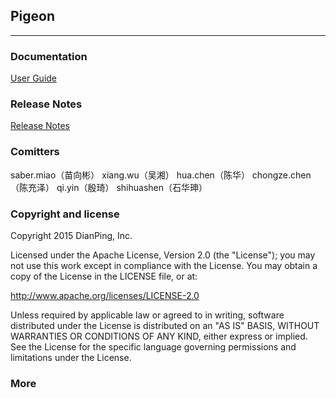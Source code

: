 ## Pigeon 
------

### Documentation
[User Guide](https://github.com/dianping/pigeon/blob/master/USER_GUIDE.md)

### Release Notes
[Release Notes](https://github.com/dianping/pigeon/blob/master/RELEASE.md)

### Comitters
saber.miao（苗向彬）
xiang.wu（吴湘）
hua.chen（陈华）
chongze.chen（陈充泽）
qi.yin（殷琦）
shihuashen（石华珅）

### Copyright and license

Copyright 2015 DianPing, Inc.

Licensed under the Apache License, Version 2.0 (the "License"); you may not use this work except in compliance with the License. You may obtain a copy of the License in the LICENSE file, or at:

http://www.apache.org/licenses/LICENSE-2.0

Unless required by applicable law or agreed to in writing, software distributed under the License is distributed on an "AS IS" BASIS, WITHOUT WARRANTIES OR CONDITIONS OF ANY KIND, either express or implied. See the License for the specific language governing permissions and limitations under the License.

### More